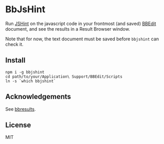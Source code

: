 BbJsHint <!-- [![Build Status](https://travis-ci.org/isao/bbjshint.png)](https://travis-ci.org/isao/bbjshint) -->
========

Run [JSHint](http://jshint.com/) on the javascript code in your frontmost (and saved) [BBEdit](http://barebones.com/products/bbedit/) document, and see the results in a Result Browser window.

Note that for now, the text document must be saved before `bbjshint` can check it.

Install
-------

    npm i -g bbjshint
    cd path/to/your/Application\ Support/BBEdit/Scripts
    ln -s `which bbjshint`

Acknowledgements
----------------
See [bbresults](https://github.com/isao/bbresults).

License
-------
MIT
